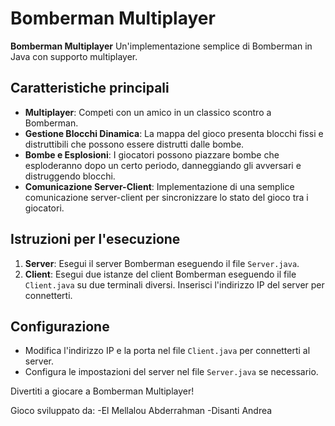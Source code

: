 # Bomberman Multiplayer

**Bomberman Multiplayer** 
Un'implementazione semplice di Bomberman in Java con supporto multiplayer.

## Caratteristiche principali

- **Multiplayer**: Competi con un amico in un classico scontro a Bomberman.
- **Gestione Blocchi Dinamica**: La mappa del gioco presenta blocchi fissi e distruttibili che possono essere distrutti dalle bombe.
- **Bombe e Esplosioni**: I giocatori possono piazzare bombe che esploderanno dopo un certo periodo, danneggiando gli avversari e distruggendo blocchi.
- **Comunicazione Server-Client**: Implementazione di una semplice comunicazione server-client per sincronizzare lo stato del gioco tra i giocatori.


## Istruzioni per l'esecuzione

1. **Server**: Esegui il server Bomberman eseguendo il file `Server.java`.
2. **Client**: Esegui due istanze del client Bomberman eseguendo il file `Client.java` su due terminali diversi. Inserisci l'indirizzo IP del server per connetterti.

## Configurazione

- Modifica l'indirizzo IP e la porta nel file `Client.java` per connetterti al server.
- Configura le impostazioni del server nel file `Server.java` se necessario.

Divertiti a giocare a Bomberman Multiplayer!

Gioco sviluppato da: 
-El Mellalou Abderrahman 
-Disanti Andrea
